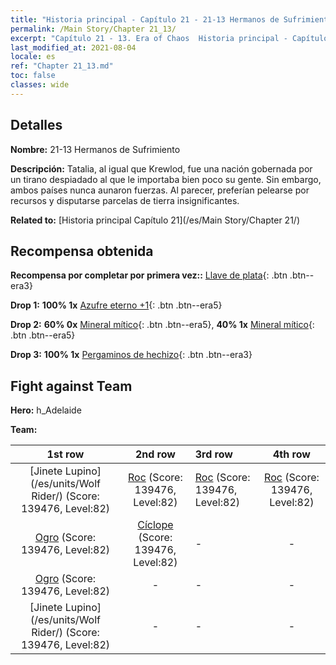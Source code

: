 ```yaml
---
title: "Historia principal - Capítulo 21 - 21-13 Hermanos de Sufrimiento"
permalink: /Main Story/Chapter 21_13/
excerpt: "Capítulo 21 - 13. Era of Chaos  Historia principal - Capítulo 21_13. 21-13 Hermanos de Sufrimiento"
last_modified_at: 2021-08-04
locale: es
ref: "Chapter 21_13.md"
toc: false
classes: wide
---
```


## Detalles

 **Nombre:** 21-13 Hermanos de Sufrimiento

 **Descripción:** Tatalia, al igual que Krewlod, fue una nación gobernada por un tirano despiadado al que le importaba bien poco su gente. Sin embargo, ambos países nunca aunaron fuerzas. Al parecer, preferían pelearse por recursos y disputarse parcelas de tierra insignificantes.

 **Related to:** [Historia principal Capítulo 21](/es/Main Story/Chapter 21/)

## Recompensa obtenida

 **Recompensa por completar por primera vez::** [Llave de plata](/ItemsES/con_693/){: .btn .btn--era3}

 **Drop 1:** **100% 1x** [Azufre eterno +1](/ItemsES/mat_71/){: .btn .btn--era5}

 **Drop 2:** **60% 0x** [Mineral mítico](/ItemsES/mat_61/){: .btn .btn--era5}, **40% 1x** [Mineral mítico](/ItemsES/mat_61/){: .btn .btn--era5}

 **Drop 3:** **100% 1x** [Pergaminos de hechizo](/ItemsES/con_694/){: .btn .btn--era3}


## Fight against Team
 **Hero:** h_Adelaide

 **Team:**


  | 1st row | 2nd row | 3rd row | 4th row |
  |:----:|:----:|:----|:----:|
  | [Jinete Lupino](/es/units/Wolf Rider/) (Score: 139476, Level:82)  | [Roc](/es/units/Roc/) (Score: 139476, Level:82)  | [Roc](/es/units/Roc/) (Score: 139476, Level:82)  | [Roc](/es/units/Roc/) (Score: 139476, Level:82)  |
  | [Ogro](/es/units/Ogre/) (Score: 139476, Level:82)  | [Cíclope](/es/units/Cyclops/) (Score: 139476, Level:82)  | - | - |
  | [Ogro](/es/units/Ogre/) (Score: 139476, Level:82)  | - | - | - |
  | [Jinete Lupino](/es/units/Wolf Rider/) (Score: 139476, Level:82)  | - | - | - |


